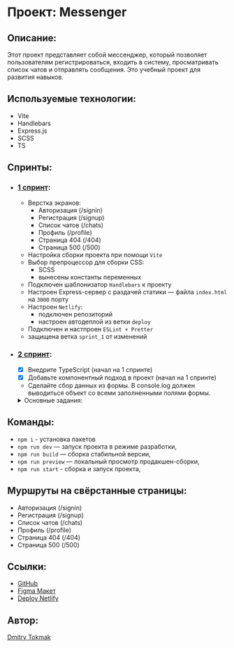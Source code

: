 # Проект: Messenger

## Описание:

Этот проект представляет собой мессенджер, который позволяет пользователям регистрироваться, входить в систему, просматривать список чатов и отправлять сообщения.
Это учебный проект для развития навыков.

## Используемые технологии:

- Vite
- Handlebars
- Express.js
- SCSS
- TS

## Спринты:

- ### [1 спринт](https://github.com/TokmakDA/middle.messenger.praktikum.yandex/tree/sprint_1):

  - Верстка экранов:
    - Авторизация (/signin)
    - Регистрация (/signup)
    - Список чатов (/chats)
    - Профиль (/profile)
    - Страница 404 (/404)
    - Страница 500 (/500)
  - Настройка сборки проекта при помощи `Vite`
  - Выбор препроцессор для сборки CSS:
    - SCSS
    - вынесены константы переменных
  - Подключен шаблонизатор `Hаndlebars` к проекту
  - Настроен Express-сервер с раздачей статики — файла `index.html` на `3000` порту
  - Настроен `Netlify`:
    - подключен репозиторий
    - настроен автодеплой из ветки `deploy`
  - Подключен и настпроен `ESLint + Pretter`
  - защищена ветка `sprint_1` от изменений

- ### [2 спринт](https://github.com/TokmakDA/middle.messenger.praktikum.yandex/tree/sprint_2):

  - [x] Внедрите TypeScript (начал на 1 спринте)
  - [x] Добавьте компонентный подход в проект (начал на 1 спринте)
  - Сделайте сбор данных из формы. В console.log должен выводиться объект со всеми заполненными полями формы.

  <details><summary>Основные задания:</summary>

  1. Создайте в Git ветку sprint_2. Не меняйте её название, в ней вы будете выполнять задания этого спринта.
  2. Внедрите `TypeScript`.
  3. Сделайте страницу со списком чатов и лентой переписки. Не забудьте, что поле ввода сообщения должно называться `message`.
  4. Добавьте компонентный подход в проект:

     - Используйте реализацию блока (Block) и Event Bus;
     - Разделите проект на папки с компонентами и страницами (components и blocks или pages).
       > 💡 Вы сами решаете, насколько сильно декомпозировать проект. Мы настоятельно рекомендуем хотя бы часть повторяющихся элементов вынести в отдельные компоненты. Это могут быть, например, инпуты, формы, кнопки, сообщение в чате. Так вы сможете их переиспользовать и не дублировать логику.

  5. Сделайте сбор данных из формы. В `console.log` должен выводиться объект со всеми заполненными полями формы.
  6. Добавьте валидацию на все формы. Валидация должна работать по `blur`-событиям и второй раз проверяться при нажатии на `submit`. Используйте регулярные выражения. У валидации должен быть единый механизм:

     - авторизация,
     - регистрация,
     - отправка сообщения (например, недопустимые символы),
     - настройки пользователя.
     - Должны быть следующие проверки (**добавлять дополнительные правила валидации не нужно**):
       - `first_name`, `second_name` — латиница или кириллица, первая буква должна быть заглавной, без пробелов и без цифр, нет спецсимволов (допустим только дефис).
       - `login` — от 3 до 20 символов, латиница, может содержать цифры, но не состоять из них, без пробелов, без спецсимволов (допустимы дефис и нижнее подчёркивание).
       - `email` — латиница, может включать цифры и спецсимволы вроде дефиса и подчёркивания, обязательно должна быть «собака» (@) и точка после неё, но перед точкой обязательно должны быть буквы.
       - `password` — от 8 до 40 символов, обязательно хотя бы одна заглавная буква и цифра.
       - `phone` — от 10 до 15 символов, состоит из цифр, может начинается с плюса.
       - `message` — не должно быть пустым.

  7. Генерация страниц должна происходить на стороне клиента;
  8. Сборка должна быть при помощи Vite;
  9. Структурируйте проект в соответствии с советами по архитектуре:

     - Разбейте на папки единым образом. Например, если у вас в папке Button лежит `Button.ts`, `index.ts`, `Button.css`, `types.ts`, то в папке `Input` не должен быть просто `Input.ts`. Как минимум там тоже должен быть свой `index.ts`;
       > 💡 Нет понятия «идеальная файловая структура». В вашей структуре должны быть логика, единообразие и декомпозиция. Представьте себя на месте другого разработчика, который открыл ваш проект. Сколько времени потребуется, чтобы понять, что где лежит? А если нужно добавить новый компонент или что-то исправить в коде? Чем понятнее будет структура, тем лучше.
     - Настройте правильные экспорты и импорты;
     - Декомпозируйте и максимально уменьшите связность.
     - Проверьте, что ваше приложения соответствует шаблону MVC (тема «Паттерны», урок "MV\*?").
       > 💡 Реализация MVC-приложения:
       >
       > - Шаг 1. Создаём базовый класс (он же View в MVC);
       > - Шаг 2. Наследуем от него страницы — "Chats" и т. д.;
       > - Шаг 3. Внутри описываем отображение определённой части приложения;
       > - Шаг 4. Содержимое генерируем с помощью шаблонизатора;
       > - Шаг 5. Создаём сервисы и модули для управления бизнес-логикой работы с данными;
       > - Шаг 6. Настраиваем взаимодействие сервисов и вьюшек через контроллеры. Например, через паттерн «Медиатор».

  10. В следующем спринте вы напишете свой роутер и добавите его в проект, использовать `express.Router()` нельзя. Сейчас для перехода между страницами можете применить, например, ссылки в тегах `<a>`.
  11. Добавьте класс для работы с запросами:

      - `Fetch`, `axios` и подобные инструменты использовать нельзя. Только `Promise` и `XHR`;
      - Реализуйте методы `GET`, `POST`, `PUT`, `DELETE`;
      - Добавьте работу с `query string` в GET-запросе и с `body` для других методов.
        > 💡 Вам поможет пример HTTPTransport из урока «Реализация fetch» (тема про API) или напишите свою реализацию. `Fetch`, `axios` и другие подобные инструменты вы сможете использовать во втором модуле.

  12. Добавьте `ESLint`:

      - Опишите свои правила или наследуйтесь от уже готовых наборов: например, `Airbnb` или `Google`;
      - Настройте `editorconfig` и другие статические анализаторы и инструменты для кода;
      - Весь код должен проходить проверку типов, линтинг и тесты.
        > 💡 В готовых наборах очень много правил. Может возникнуть желание отключить часть из них. Настраивайте конфигурацию под себя, но не забывайте, что эти правила были добавлены не просто так. Не отключайте правила просто потому, что с ними долго или сложно править ошибки.

  13. Добавьте `Stylelint`.
  14. Обновите `README.md`, а именно информацию о функциональности и использованных инструментах.15. Проверьте, что pull request из прошлого спринта «смёрджен» после того, как его принял ревьюер. Если да, после выполнения всех заданий этого спринта откройте pull request из ветки `sprint_2` в ветку `main`. Назовите его “Sprint 2”. В PR должны входить только те изменения, которые были сделаны в рамках конкретного спринта.
  15. Когда будете готовы к сдаче проектной работы, отправьте ссылку на пул-реквест, открытый из ветки `sprint-2`, через форму в интерфейсе Практикума.

</details>

## Команды:

- `npm i` - установка пакетов
- `npm run dev` — запуск проекта в режиме разработки,
- `npm run build` — сборка стабильной версии,
- `npm run preview` — локальный просмотр продакшен-сборки,
- `npm run start` - сборка и запуск проекта,

## Муршруты на свёрстанные страницы:

- Авторизация (/signin)
- Регистрация (/signup)
- Список чатов (/chats)
- Профиль (/profile)
- Страница 404 (/404)
- Страница 500 (/500)

## Ссылки:

- [GitHub](https://github.com/TokmakDA/middle.messenger.praktikum.yandex)
- [Figma Макет](https://www.figma.com/file/c9YiqkWCMqjtdqIDItpCAG/messenger?type=design&node-id=0%3A1&mode=design&t=KKmiJiRISH8hpqlx-1)
- [Deploy Netlify](https://tokmak-da-messenger.netlify.app/)

## Автор:

[Dmitry Tokmak](https://github.com/TokmakDA)
